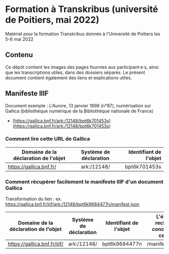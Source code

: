 # Formation à Transkribus (université de Poitiers, mai 2022)

Matériel pour la formation Transkribus donnée à l'Université de Poitiers les 5-6 mai 2022

## Contenu

Ce dépôt contient les images des pages fournies aux participant·e·s, ainsi que les transcriptions utiles, dans des dossiers séparés. Le présent document contient également des liens et explications utiles.

## Manifeste IIIF

Document exemple : *L'Aurore*, 13 janvier 1898 (n°87), numérisation sur Gallica (bibliothèque numérique de la Bibliothèque nationale de France)
* [https://gallica.bnf.fr/ark:/12148/bpt6k701453s](https://gallica.bnf.fr/ark:/12148/bpt6k701453s)

### Comment lire cette URL de Gallica

| Domaine de la déclaration de l'objet | Système de déclaration | Identifiant de l'objet |
| ------------------------------------ | :--------------------: | ---------------------:|
| https://gallica.bnf.fr/ | ark:/12148/ | bpt6k701453s |

### Comment récupérer facilement le manifeste IIIF d'un document Gallica

Transformation du lien : ex. https://gallica.bnf.fr/iiif/ark:/12148/bpt6k9684477n/manifest.json

| Domaine de la déclaration de l'objet | Système de déclaration | Identifiant de l'objet | L'élément recherché concernant cet objet |
| ------------------------------------ | :--------------------: | :---------------------:| ----------------: |
| https://gallica.bnf.fr/iiif/ | ark:/12148/ | bpt6k9684477n | /manifest.json |
